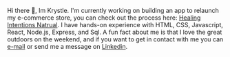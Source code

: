  Hi there 👋, Im Krystle. I'm currently working on building an app to relaunch my e-commerce store, you can check out the process here: [Healing Intentions Natrual](https://github.com/krystleM26/hi-app). I have hands-on experience with HTML, CSS, Javascript, React, Node.js, Express, and Sql.  A fun fact about me is that I love the great outdoors on the weekend, and if you want to get in contact with me you can [e-mail](mitchell.krystle@gmail.com) or send me a message on [Linkedin](https://www.linkedin.com/in/krystle-mitchell/). 
 


